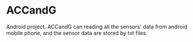 # ACCandG
Android project. ACCandG can reading all the sensors' data from android mobile phone, and the sensor data are stored by txt files.
